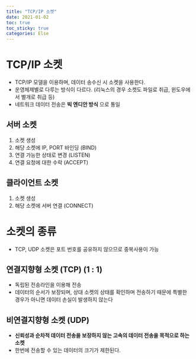 ```yaml
---
title: "TCP/IP 소켓"
date: 2021-01-02
toc: true
toc_sticky: true
categories: Else
---
```


# TCP/IP 소켓
- TCP/IP 모델을 이용하며, 데이터 송수신 시 소켓을 사용한다.
- 운영체제별로 다루는 방식이 다르다. (리눅스의 경우 소켓도 파일로 취급, 윈도우에서 별개로 취급 등)
- 네트워크 데이터 전송은 __빅 엔디안 방식__ 으로 통일

## 서버 소켓
1. 소켓 생성
2. 해당 소켓에 IP, PORT 바인딩 (BIND)
3. 연결 가능한 상태로 변경 (LISTEN)
4. 연결 요청에 대한 수락 (ACCEPT)

## 클라이언트 소켓
1. 소켓 생성
2. 해당 소켓에 서버 연결 (CONNECT)

# 소켓의 종류
- TCP, UDP 소켓은 포트 번호를 공유하지 않으므로 중복사용이 가능

## 연결지향형 소켓 (TCP) (1 : 1)
- 독립된 전송라인을 이용해 전송
- 데이터의 순서가 보장되며, 상대 소켓의 상태를 확인하며 전송하기 때문에 특별한 경우가 아니면 데이터 손실이
발생하지 않는다

## 비연결지향형 소켓 (UDP)
- __신뢰성과 순차적 데이터 전송을 보장하지 않는 고속의 데이터 전송을 목적으로 하는 소켓__
- 한번에 전송할 수 있는 데이터의 크기가 제한된다.



